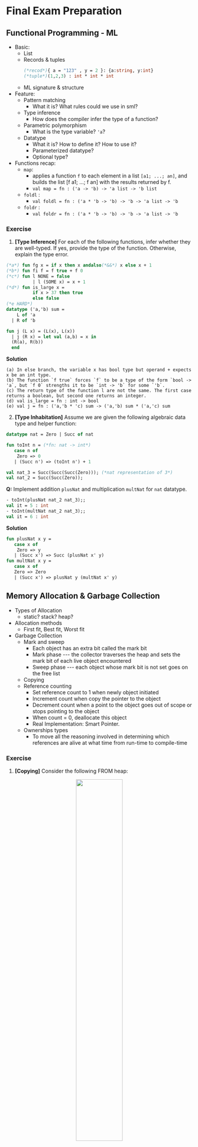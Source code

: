 # Final Exam Preparation

## Functional Programming - ML
- Basic:
  - List
  - Records & tuples
    ```sml
    (*recod*){ a = "123" , y = 2 }: {a:string, y:int}
    (*tuple*)(1,2,3) : int * int * int
    ```
  - ML signature & structure
- Feature:
  - Pattern matching
    - What it is? What rules could we use in sml? 
  - Type inference
    - How does the compiler infer the type of a function?
  - Parametric polymorphism
    - What is the type variable? `'a`?
  - Datatype
    - What it is? How to define it? How to use it?
    - Parameterized datatype?
    - Optional type?
- Functions recap:
  - `map`: 
    - applies a function `f` to each element in a list `[a1; ...; an]`, and builds the list [f a1; ...; f an] with the results returned by f.
    - `val map = fn : ('a -> 'b) -> 'a list -> 'b list`
  - `foldl` :
    - `val foldl = fn : ('a * 'b -> 'b) -> 'b -> 'a list -> 'b`
  - `foldr` :
    - `val foldr = fn : ('a * 'b -> 'b) -> 'b -> 'a list -> 'b`

### Exercise
1. **[Type Inference]** For each of the following functions, infer whether they are well-typed. If yes, provide the type of the function. Otherwise, explain the type error.
```sml
(*a*) fun fg x = if x then x andalso(*&&*) x else x + 1
(*b*) fun fi f = f true + f 0
(*c*) fun l NONE = false
          | l (SOME x) = x + 1
(*d*) fun is_large x =
          if x > 37 then true
          else false
(*e HARD*) 
datatype ('a,'b) sum = 
    L of 'a 
  | R of 'b

fun j (L x) = (L(x), L(x))
  | j (R x) = let val (a,b) = x in
  (R(a), R(b))
  end
```

**Solution**
```
(a) In else branch, the variable x has bool type but operand + expects x be an int type.
(b) The function `f true` forces `f` to be a type of the form `bool -> 'a`, but `f 0` strengths it to be `int -> 'b` for some `'b`.
(c) The return type of the function l are not the same. The first case returns a boolean, but second one returns an integer.
(d) val is_large = fn : int -> bool
(e) val j = fn : ('a,'b * 'c) sum -> ('a,'b) sum * ('a,'c) sum
```

2. **[Type Inhabitation]** Assume we are given the following algebraic data type and helper function:
```sml
datatype nat = Zero | Succ of nat

fun toInt n = (*fn: nat -> int*)
   case n of
    Zero => 0
   | (Succ n') => (toInt n') + 1

val nat_3 = Succ(Succ(Succ(Zero))); (*nat representation of 3*)
val nat_2 = Succ(Succ(Zero));
```
**Q:** Implement addition `plusNat` and multiplication `multNat` for `nat` datatype.
```sml
- toInt(plusNat nat_2 nat_3);;
val it = 5 : int
- toInt(multNat nat_2 nat_3);;
val it = 6 : int
```
**Solution**
```sml
fun plusNat x y =
   case x of
    Zero => y
   | (Succ x') => Succ (plusNat x' y)
fun multNat x y =
   case x of
   Zero => Zero
   | (Succ x') => plusNat y (multNat x' y)
```

## Memory Allocation & Garbage Collection
- Types of Allocation
  - static? stack? heap?
- Allocation methods
  - First fit, Best fit, Worst fit
- Garbage Collection
  - Mark and sweep
    - Each object has an extra bit called the mark bit
    - Mark phase --- the collector traverses the heap and sets the mark bit of each live object encountered
    - Sweep phase --- each object whose mark bit is not set goes on the free list
  - Copying
  - Reference counting
    - Set reference count to 1 when newly object initiated
    - Increment count when copy the pointer to the object
    - Decrement count when a point to the object goes out of scope or stops pointing to the object
    - When count = 0, deallocate this object
    - Real Implementation: Smart Pointer.
  - Ownerships types
    - To move all the reasoning involved in determining which references are alive at what time from run-time to compile-time
### Exercise
1. **[Copying]** Consider the following FROM heap:
<p align="center">
<img src="img/heap2.png" height="50%" width="50%">
</p>

Assume that the roots point to objects 4 and 6. Draw the FROM and TO space after the call to traverse for each of the roots, assuming they are processed in the order listed above.

**Solution**

Follow the copying algorithm to draw two FROM-TO space.

2. Consider the following C++ code:
```c++
#include <iostream>
#include "ptr.h"

using namespace std;
int main(){
  Ptr<int> p = new int(5);
  Ptr<int> q;
  q = p;
  cout<<*q<<endl;
  return 0;
}
```
Draw diagrams that illustrate the memory state of the program (including the stack and heap contents) right before each of the following statements in the program is executed:
```c++
q = p
return 0
```
**Solution**

I only give one diagram after executing `q = p`. The ultimate memory map after `return 0` will be an empty stack for `main` and empty heap.
<p align="center">
<img src="img/smp.png" height="60%" width="60%">
</p>

## Prolog
- Terminology
  - Functors, Atoms, Variables, Rules
- Logical Rule
  - Conjunctions
    - `boy(X) :- young(X), male(X).`
    - Note: Prolog will firstly find a fact to satisfy subgoal `young`, and then use that variable binding to find another fact for subgoal `male`.
  - Disjunctions
    - `happy1(X) :- rich(X); famous(X).`
    - Note: Prolog will firstly match all cases to satisfy subgoal `rich`, and then backtracks to next subgoal `famous`.
- Unification
  - Algorithm?
  - Note: `X = f(X)` leads unification to fail.
- Backtracking
  - Using `trace` mode in Prolog helps you understand the execution order.
- Negation
  ```prolog
  pass(math).
  pass(physics).
  fail(X):- not(pass(X)). // Negation as Failure
  ```
  - Note: you have to consider the universe of `pass` facts is complete. For instance, add some facts for `fail`.

## Generic Programming
- Def. a model that allows algorithms pass data type as a parameter when needed for specific types provided.
    - Benefit: writing function / class that will work for many types of data.
- Compilation Process
    - Usage for type parameter: the type parameter annotations in generic classes and methods are only needed at compile time when the program is type checked.
    - Once the compiler has determined that all generic classes are type safe, how to generate the code for generics? Do we need the type parameter?
### Templates in C++
- Def. a feature of the C++ programming language that allows functions and classes to operate with generic types.
- Declaring format:
    ```c++
    // Function Templates 
    template <class identifier> function_declaration
    template <typename identifier> function_declaration
    // Class Templates
    template <class identifier> class_declaration
    template <typename identifier> class_declaration
    ```
- There is no much difference between `typename` and `class`. You can use them interchangeably. Here is the [difference](https://stackoverflow.com/questions/2023977/difference-of-keywords-typename-and-class-in-templates).
- For example:
    ```c++
    template<typename T>
    void c_swap(T & a, T & b) //"&" passes parameters by reference
    {
       T temp = b;
       b = a;
       a = temp;
    }
    
    int c = 10, d = 20;
    string hello = "World!", world = "Hello, ";
    c_swap(c, d);
    c_swap( world, hello );
    ```
- How does templates work?
    - The compiler generates the code for the specific types given in the template function call or class instantiation.
    <p align="center">
    <img src="img/template.png" height="80%" width="80%">
    </p>
- [Template tutorial](http://www.cplusplus.com/doc/oldtutorial/templates/)

### Java generics
- Type erasure
    - Def. refers to the compile-time process by which explicit type annotations are removed from a program.
    - Once type for generic classes is correct, the compiler erases the type annotations by using `Object`.
- For example:
  ```java
  class Test<T> 
  { 
    T obj; 
    Test(T obj) {  this.obj = obj;  }
    public T getObject()  { return this.obj; } 
  }
  ```
- After type erased, the code will be changed to:
  ```java
  class Test
  { 
    Object obj; 
    Test(Object obj) {  this.obj = obj;  }
    public Object getObject()  { return this.obj; } 
  }
  ```
- [Java generics tutorial](https://docs.oracle.com/javase/tutorial/java/generics/index.html)

### Variance (Optional)

- **Q:** suppose we have the types `Sparrow`, `Eagle` and `Bird`, where `Sparrow` and `Eagle` are subtypes of `Bird`. If we have a queue instance of type `Queue<Sparrow>`, can we also use it in situations where we need an instance of type `Queue<Bird>`?
```java
Queue<Bird> bird = new Queue<Sparrow>() // Allow?
```
  - If we allow this, what happens for this case:
  ```java
  // Assume we can use instance of Queue<Sparrow> in a context for Queue<Bird>.
  Eagle eagle = new Eagle();
  Queue<Sparrow> sparrow_queue = new LinkedList<Sparrow>();
  Queue<Bird> bird_queue = sparrow_queue; // Ok, assign it by reference. 
  bird_queue.add(eagle); // Ok, eagle is a bird, add it.
  Sparrow sparrow = sparrow.peek(). // oops, you got an eagle. WRONG!!!!
  ```
- Def. variance refers to how subtyping between more complex types relates to subtyping between their components.
  - Let's consider another example:
  ```java
  class A {} 
  class B extends A {} 

  class Base 
  { 
      A fun() 
      { 
          System.out.println("Base fun()"); 
          return new A(); 
      } 
  } 

  class Derived extends Base 
  { 
      B fun() 
      { 
          System.out.println("Derived fun()"); 
          return new B(); 
      } 
  } 

  public class Main {
    public static void main(String[] args) {
      Base b = new Derived();
      b.fun();
    }
  }
  ```
  - Q: What if we swap the return type and object for method `f` inside class `Base` and `Derived`?
    - Ans: Java using a rule called covariant method return type. In general, we have to protect our code to ensure type safety. This is the [mechanism](https://en.wikipedia.org/wiki/Covariance_and_contravariance_(computer_science)). 

## Note
1. Good luck for your final exam.
